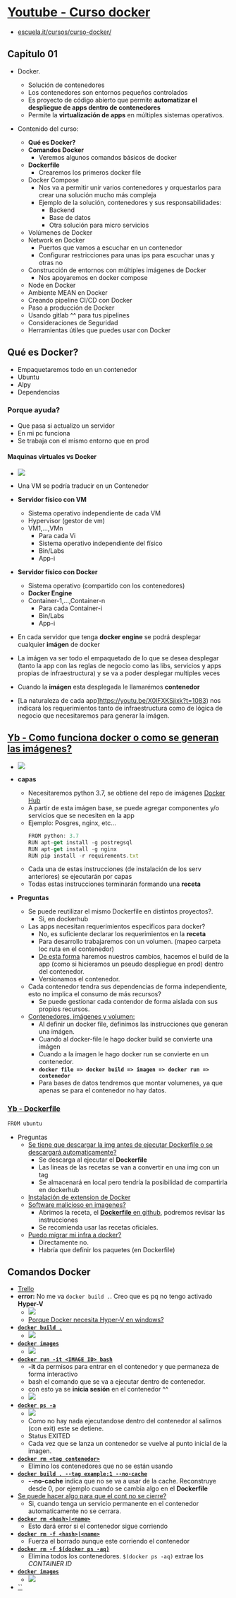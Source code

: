 # [Youtube - Curso docker](https://www.youtube.com/watch?v=X0lFXKSjjxk&feature=youtu.be)
  - [escuela.it/cursos/curso-docker/](https://register.gotowebinar.com/recording/recordingView?webinarKey=1386177801230585859&registrantEmail=eacevedof%40yahoo.es)

## Capitulo 01
- Docker. 
  - Solución de contenedores
  - Los contenedores son entornos pequeños controlados
  - Es proyecto de código abierto que permite **automatizar el despliegue de apps dentro de contenedores**
  - Permite la **virtualización de apps** en múltiples sistemas operativos.

- Contenido del curso:
  - **Qué es Docker?**
  - **Comandos Docker**
    - Veremos algunos comandos básicos de docker
  - **Dockerfile**
    - Crearemos los primeros docker file
  - Docker Compose
    - Nos va a permitir unir varios contenedores y orquestarlos para crear una solución mucho más compleja
    - Ejemplo de la solución, contenedores y sus responsabilidades:
      - Backend
      - Base de datos
      - Otra solución para micro servicios
  - Volúmenes de Docker
  - Network en Docker
    - Puertos que vamos a escuchar en un contenedor
    - Configurar restricciones para unas ips para escuchar unas y otras no
  - Construcción de entornos con múltiples imágenes de Docker
    - Nos apoyaremos en docker compose
  - Node en Docker
  - Ambiente MEAN en Docker
  - Creando pipeline CI/CD con Docker
  - Paso a producción de Docker
  - Usando gitlab ^^ para tus pipelines
  - Consideraciones de Seguridad
  - Herramientas útiles que puedes usar con Docker

## Qué es Docker?
- Empaquetaremos todo en un contenedor
- Ubuntu
- Alpy
- Dependencias
### Porque ayuda?
- Que pasa si actualizo un servidor 
- En mi pc funciona
- Se trabaja con el mismo entorno que en prod
#### Maquinas virtuales vs Docker
- ![](https://trello-attachments.s3.amazonaws.com/5db43f16df811534517445ec/556x291/3c4f9c634ae255f11820e2569f708eed/image.png)
- Una VM se podría traducir en un Contenedor
- **Servidor físico con VM**
  - Sistema operativo independiente de cada VM
  - Hypervisor (gestor de vm)
  - VM1,...,VMn
    - Para cada Vi
    - Sistema operativo independiente del físico
    - Bin/Labs
    - App-i
  
- **Servidor físico con Docker**
  - Sistema operativo (compartido con los contenedores)
  - **Docker Engine**
  - Container-1,...,Container-n
    - Para cada Container-i
    - Bin/Labs
    - App-i
- En cada servidor que tenga **docker engine** se podrá desplegar cualquier **imágen** de docker
- La imágen va ser todo el empaquetado de lo que se desea desplegar (tanto la app con las reglas de negocio como las libs, servicios y apps propias de infraestructura) y se va a poder desplegar multiples veces
- Cuando la **imágen** esta desplegada le llamarémos **contenedor**
- [La naturaleza de cada app]https://youtu.be/X0lFXKSjjxk?t=1083) nos indicará los requerimientos tanto de infraestructura como de lógica de negocio que necesitaremos para generar la imágen.

## [Yb - Como funciona docker o como se generan las imágenes?](https://youtu.be/X0lFXKSjjxk?t=1137)
- ![](https://trello-attachments.s3.amazonaws.com/5db43f16df811534517445ec/1030x407/73647653a48c94de637110e214d7e75a/image.png)
- **capas**
  - Necesitaremos python 3.7, se obtiene del repo de imágenes [Docker Hub](https://cloud.docker.com/repository/list)
  - A partir de esta imágen base, se puede agregar componentes y/o servicios que se necesiten en la app
  - Ejemplo: Posgres, nginx, etc...
    ```js
    FROM python: 3.7
    RUN apt-get install -g postregsql
    RUN apt-get install -g nginx
    RUN pip install -r requirements.txt
    ```
  - Cada una de estas instrucciones (de instalación de los serv anteriores) se ejecutarán por capas
  - Todas estas instrucciones terminarán formando una **receta**

- **Preguntas**
  - Se puede reutilizar el mismo Dockerfile en distintos proyectos?.
    - Si, en dockerhub
  - Las apps necesitan requerimientos especificos para docker?
    - No, es suficiente declarar los requerimientos en la **receta**
    - Para desarrollo trabajaremos con un volumen. (mapeo carpeta loc ruta en el contenedor)
    - [De esta forma](https://youtu.be/X0lFXKSjjxk?t=1525) haremos nuestros cambios, hacemos el build de la app (como si hicieramos un pseudo despliegue en prod) dentro del contenedor.
    - Versionamos el contenedor.
  - Cada contenedor tendra sus dependencias de forma independiente, esto no implica el consumo de más recursos?
    - Se puede gestionar cada contendor de forma aislada con sus propios recursos.
  - [Contenedores, imágenes y volumen:](https://youtu.be/X0lFXKSjjxk?t=1720)
    - Al definir un docker file, definimos las instrucciones que generan una imágen.
    - Cuando al docker-file le hago docker build se convierte una imágen
    - Cuando a la imagen le hago docker run se convierte en un contenedor.
    - **`docker file => docker build => imagen => docker run => contenedor`**
    - Para bases de datos tendremos que montar volumenes, ya que apenas se para el contenedor no hay datos.
### [Yb - Dockerfile](https://youtu.be/X0lFXKSjjxk?t=1929)
```js
FROM ubuntu
```
- Preguntas
  - [Se tiene que descargar la img antes de ejecutar Dockerfile o se descargará automaticamente?](https://youtu.be/X0lFXKSjjxk?t=2238)
    - Se descarga al ejecutar el **Dockerfile**
    - Las lineas de las recetas se van a convertir en una img con un tag
    - Se almacenará en local pero tendría la posibilidad de compartirla en dockerhub
  - [Instalación de extension de Docker](https://youtu.be/X0lFXKSjjxk?t=2319)
  - [Software malicioso en imagenes?](https://youtu.be/X0lFXKSjjxk?t=2347)
    - Abrimos la receta, el [**Dockerfile** en github](https://github.com/docker-library/mysql/blob/6659750146b7a6b91a96c786729b4d482cf49fe6/8.0/Dockerfile), podremos revisar las instrucciones
    - Se recomienda usar las recetas oficiales.
  - [Puedo migrar mi infra a docker?](https://youtu.be/X0lFXKSjjxk?t=2414)
    - Directamente no.
    - Habría que definir los paquetes (en Dockerfile)
## Comandos Docker
- [Trello](https://trello.com/b/xxK10wBd/docker)
- **error:** No me va `docker build .`.  Creo que es pq no tengo activado **Hyper-V**
  - ![](https://trello-attachments.s3.amazonaws.com/5db43f16df811534517445ec/927x363/cef6621c24efa5d32c18411e442e8fac/image.png)
  - [Porque Docker necesita Hyper-V en windows?](https://stackoverflow.com/questions/48251703/if-docker-runs-natively-on-windows-then-why-does-it-need-hyper-v)
- [**`docker build .`**](https://youtu.be/X0lFXKSjjxk?t=2707)
  - ![](https://trello-attachments.s3.amazonaws.com/5db43f16df811534517445ec/574x426/5e6cc7d73544e7c88a4f896305417d60/image.png)
- [**`docker images`**](https://youtu.be/X0lFXKSjjxk?t=2868)
  - ![](https://trello-attachments.s3.amazonaws.com/5db43f16df811534517445ec/864x256/84fbab463eb11d11af51fba7da277125/image.png)
- [**`docker run -it <IMAGE ID> bash`**](https://youtu.be/X0lFXKSjjxk?t=2892)
  - **-it** da permisos para entrar en el contenedor y que permaneza de forma interactivo
  - bash el comando que se va a ejecutar dentro de contenedor.
  - con esto ya se **inicia sesión** en el contenedor ^^
  - ![](https://trello-attachments.s3.amazonaws.com/5db43f16df811534517445ec/339x73/d2ca10dcf8d56cb4cce1344c7e578619/image.png)
- [**`docker ps -a`**](https://youtu.be/X0lFXKSjjxk?t=3066)
  - ![](https://trello-attachments.s3.amazonaws.com/5db43f16df811534517445ec/1181x136/a8769c67b7c9c1b9662d26c8b750c52e/image.png)
  - Como no hay nada ejecutandose dentro del contenedor al salirnos (con exit) este se detiene.
  - Status EXITED
  - Cada vez que se lanza un contenedor se vuelve al punto inicial de la imagen.
- [**`docker rm <tag contenedor>`**](https://youtu.be/X0lFXKSjjxk?t=3238)
  - Elimino los contenedores que no se están usando
- [**`docker build . --tag example:1 --no-cache`**](https://youtu.be/X0lFXKSjjxk?t=3328)
  - **--no-cache** indica que no se va a usar de la cache. Reconstruye desde 0, por ejemplo cuando se cambia algo en el **Dockerfile**
- [Se puede hacer algo para que el cont no se cierre?](https://youtu.be/X0lFXKSjjxk?t=3398)
  - Si, cuando tenga un servicio permanente en el contenedor automaticamente no se cerrara.
- [**`docker rm <hash>|<name>`**](https://youtu.be/X0lFXKSjjxk?t=4035)
  - Esto dará error si el contenedor sigue corriendo
- [**`docker rm -f <hash>|<name>`**](https://youtu.be/X0lFXKSjjxk?t=4127)
  - Fuerza el borrado aunque este corriendo el contenedor
- [**`docker rm -f $(docker ps -aq)`**](https://youtu.be/X0lFXKSjjxk?t=4178)
  - Elimina todos los contenedores. `$(docker ps -aq)` extrae los *CONTAINER ID*
- [**`docker images`**](https://youtu.be/X0lFXKSjjxk?t=4189)
  - ![](https://trello-attachments.s3.amazonaws.com/5db43f16df811534517445ec/866x357/4efe086feb13cfd163c2dba99a6c43c3/image.png)
- [**``**]()

